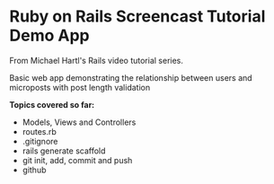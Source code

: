 # Ruby on Rails Screencast Tutorial Demo App

From Michael Hartl's Rails video tutorial series.

Basic web app demonstrating the relationship between users and microposts with post length validation 

**Topics covered so far:**

* Models, Views and Controllers
* routes.rb
* .gitignore
* rails generate scaffold
* git init, add, commit and push
* github